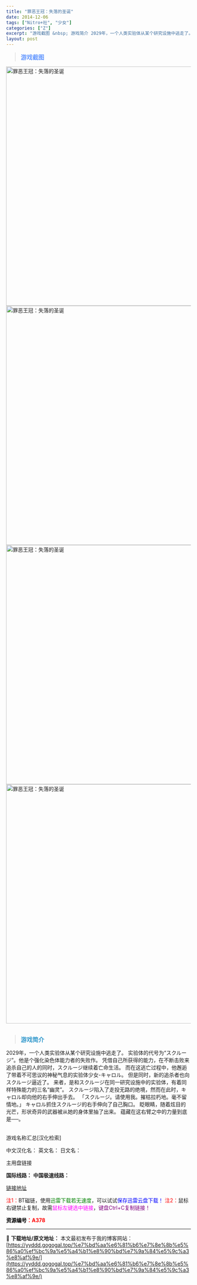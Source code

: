 ```yaml
---
title: "罪恶王冠：失落的圣诞"
date: 2014-12-06
tags: ["Nitro+社", "少女"]
categories: ["Z"]
excerpt: "游戏截图 &nbsp; 游戏简介 2029年，一个人类实验体从某个研究设施中逃走了。 实验体的代号为“スクルージ”。他是个强化染色体能力者的失败作。 凭借自己所获得的能力，在不断击败来追杀自己的人的同时，スクルージ继续着亡命生活。 而在这逃亡过程中，他邂逅了带着不可思议的神秘气息的实验体少女-キャロ&hellip;"
layout: post
---
```


<div>
<blockquote><b><span style="font-size: 12pt; color: #6699ff;">游戏截图</span></b></blockquote>
<div><img title="点击放大" src="https://yyddd.gogogal.top/wp-content/uploads/2025/04/20250430_6812057b57f57.webp" alt="罪恶王冠：失落的圣诞" width="650" /></div>
<div><img title="点击放大" src="https://yyddd.gogogal.top/wp-content/uploads/2025/04/20250430_6812057cb8dc4.webp" alt="罪恶王冠：失落的圣诞" width="650" /></div>
<div><img title="点击放大" src="https://yyddd.gogogal.top/wp-content/uploads/2025/04/20250430_6812057de3b72.webp" alt="罪恶王冠：失落的圣诞" width="650" /></div>
<div><img title="点击放大" src="https://yyddd.gogogal.top/wp-content/uploads/2025/04/20250430_6812057f3f917.webp" alt="罪恶王冠：失落的圣诞" width="650" /></div>
&nbsp;
<blockquote><b><span style="font-size: 12pt; color: #3399cc;">游戏简介</span></b></blockquote>
<div>2029年，一个人类实验体从某个研究设施中逃走了。
实验体的代号为“スクルージ”。他是个强化染色体能力者的失败作。
凭借自己所获得的能力，在不断击败来追杀自己的人的同时，スクルージ继续着亡命生活。
而在这逃亡过程中，他邂逅了带着不可思议的神秘气息的实验体少女-キャロル。
但是同时，新的追杀者也向スクルージ逼近了。
来者，是和スクルージ在同一研究设施中的实验体，有着同样特殊能力的三名“幽灵”。
スクルージ陷入了走投无路的绝境，然而在此时，キャロル却向他的右手伸出手去。
「スクルージ。请使用我。摧枯拉朽地。毫不留情地。」
キャロル抓住スクルージ的右手伸向了自己胸口。
眨眼睛，随着炫目的光芒，形状奇异的武器被从她的身体里抽了出来。
蕴藏在这右臂之中的力量到底是──。</div>
&nbsp;

游戏名称汇总[汉化检索]

中文汉化名：
英文名：
日文名：

</div>
<div class="panel panel-primary">
<div class="panel-heading">主用盘链接</div>
<div class="panel-body">

<b>国际线路：</b>
<b>中国极速线路：</b>

<!--wechatfans start-->

<a href="https://pan.xunlei.com/s/VOSyxKVoRUdgkFajTUFQ-TulA1?pwd=tkjm#">链接地址</a>

<!--wechatfans end-->
<span style="color: #ff0000;">注1：</span>BT磁链，使用<span style="color: #008000;">迅雷下载若无速度</span>，可以试试<span style="color: #0000ff;">保存迅雷云盘下载！</span>
<span style="color: #ff0000;">注2：</span>鼠标右键禁止复制，故需<span style="color: #ff00ff;">鼠标左键选中链接</span>，<span style="color: #800080;">键盘Ctrl+C复制链接！</span>

</div>
<div class="panel-footer"><span style="color: #ff0000;"><b><span style="color: #000000;">资源编号</span>：A378</b></span></div>
</div>

---
📖 **下载地址/原文地址：** 本文最初发布于我的博客网站：[https://yyddd.gogogal.top/%e7%bd%aa%e6%81%b6%e7%8e%8b%e5%86%a0%ef%bc%9a%e5%a4%b1%e8%90%bd%e7%9a%84%e5%9c%a3%e8%af%9e/](https://yyddd.gogogal.top/%e7%bd%aa%e6%81%b6%e7%8e%8b%e5%86%a0%ef%bc%9a%e5%a4%b1%e8%90%bd%e7%9a%84%e5%9c%a3%e8%af%9e/)
